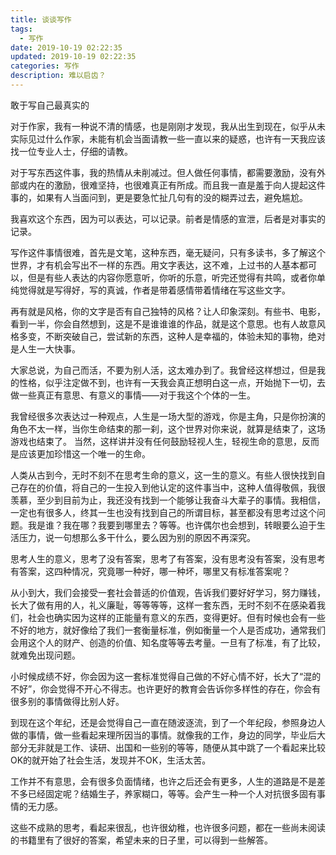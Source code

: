 ```yaml
---
title: 谈谈写作
tags:
  - 写作
date: 2019-10-19 02:22:35
updated: 2019-10-19 02:22:35
categories: 写作
description: 难以启齿？
---
```


<!-- more -->

敢于写自己最真实的

对于作家，我有一种说不清的情感，也是刚刚才发现，我从出生到现在，似乎从未实际见过什么作家，未能有机会当面请教一些一直以来的疑惑，也许有一天我应该找一位专业人士，仔细的请教。

对于写东西这件事，我的热情从未削减过。但人做任何事情，都需要激励，没有外部或内在的激励，很难坚持，也很难真正有所成。而且我一直是羞于向人提起这件事的，如果有人当面问到，更是要急忙扯几句有的没的糊弄过去，避免尴尬。

我喜欢这个东西，因为可以表达，可以记录。前者是情感的宣泄，后者是对事实的记录。

写作这件事情很难，首先是文笔，这种东西，毫无疑问，只有多读书，多了解这个世界，才有机会写出不一样的东西。用文字表达，这不难，上过书的人基本都可以，但是有些人表达的内容你愿意听，你听的乐意，听完还觉得有共鸣，或者你单纯觉得就是写得好，写的真诚，作者是带着感情带着情绪在写这些文字。

 再有就是风格，你的文字是否有自己独特的风格？让人印象深刻。有些书、电影，看到一半，你会自然想到，这是不是谁谁谁的作品，就是这个意思。也有人故意风格多变，不断突破自己，尝试新的东西，这种人是幸福的，体验未知的事物，绝对是人生一大快事。

大家总说，为自己而活，不要为别人活，这太难办到了。我曾经这样想过，但是我的性格，似乎注定做不到，也许有一天我会真正想明白这一点，开始抛下一切，去做一些真正有意思、有意义的事情——对于我这个个体的一生。

我曾经很多次表达过一种观点，人生是一场大型的游戏，你是主角，只是你扮演的角色不太一样，当你生命结束的那一刹，这个世界对你来说，就算是结束了，这场游戏也结束了。 当然，这样讲并没有任何鼓励轻视人生，轻视生命的意思，反而是应该更加珍惜这一个唯一的生命。

人类从古到今，无时不刻不在思考生命的意义，这一生的意义。有些人很快找到自己存在的价值，将自己的一生投入到他认定的这件事当中，这种人值得敬佩，我很羡慕，至少到目前为止，我还没有找到一个能够让我奋斗大辈子的事情。我相信，一定也有很多人，终其一生也没有找到自己的所谓目标，甚至都没有思考过这个问题。我是谁？我在哪？我要到哪里去？等等。也许偶尔也会想到，转眼要么迫于生活压力，说一句想那么多干什么，要么因为别的原因不再深究。

思考人生的意义，思考了没有答案，思考了有答案，没有思考没有答案，没有思考有答案，这四种情况，究竟哪一种好，哪一种坏，哪里又有标准答案呢？

从小到大，我们会接受一套社会普适的价值观，告诉我们要好好学习，努力赚钱，长大了做有用的人，礼义廉耻，等等等等，这样一套东西，无时不刻不在感染着我们，社会也确实因为这样的正能量有意义的东西，变得更好。但有时候也会有一些不好的地方，就好像给了我们一套衡量标准，例如衡量一个人是否成功，通常我们会用这个人的财产、创造的价值、知名度等等去考量。一旦有了标准，有了比较，就难免出现问题。

小时候成绩不好，你会因为这一套标准觉得自己做的不好心情不好，长大了“混的不好”，你会觉得不开心不得志。也许更好的教育会告诉你多样性的存在，你会有很多别的事情做得比别人好。

到现在这个年纪，还是会觉得自己一直在随波逐流，到了一个年纪段，参照身边人做的事情，做一些看起来理所因当的事情。就像我的工作，身边的同学，毕业后大部分无非就是工作、读研、出国和一些别的等等，随便从其中跳了一个看起来比较OK的就开始了社会生活，发现并不OK，生活太苦。

工作并不有意思，会有很多负面情绪，也许之后还会有更多，人生的道路是不是差不多已经固定呢？结婚生子，养家糊口，等等。会产生一种一个人对抗很多固有事情的无力感。

这些不成熟的思考，看起来很乱，也许很幼稚，也许很多问题，都在一些尚未阅读的书籍里有了很好的答案，希望未来的日子里，可以得到一些解答。

